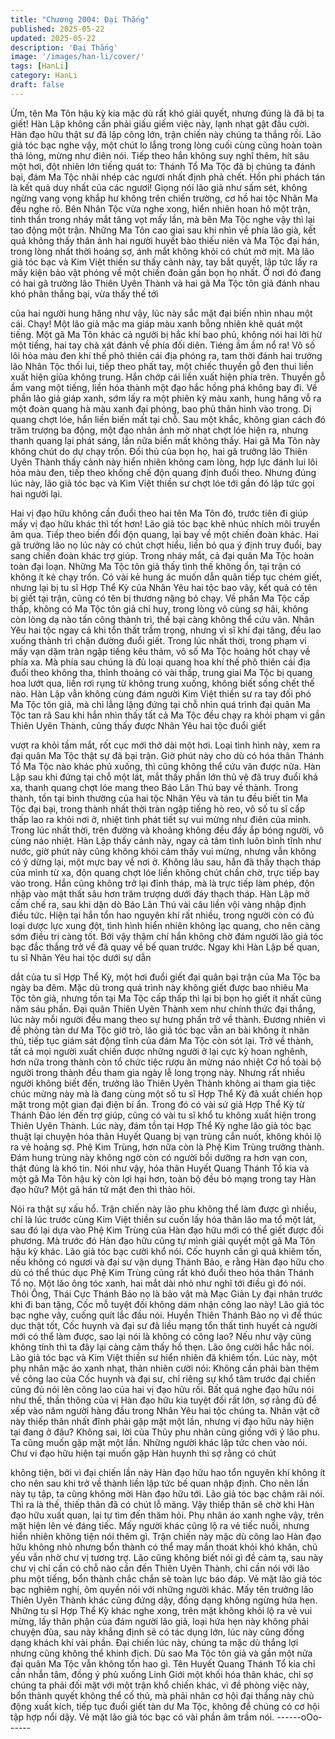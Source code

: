 ```yaml
---
title: "Chương 2004: Đại Thắng"
published: 2025-05-22
updated: 2025-05-22
description: 'Đại Thắng'
image: '/images/han-li/cover/'
tags: [HanLi]
category: HanLi
draft: false
---
```


Ừm, tên Ma Tôn hậu kỳ kia mặc dù rất khó giải quyết, nhưng
đúng là đã bị ta giết! Hàn Lập không cần phải giấu giếm việc này,
lạnh nhạt gật đầu cười.
Hàn đạo hữu thật sư đã lập công lớn, trận chiến này chúng ta
thắng rồi. Lão giả tóc bạc nghe vậy, một chút lo lắng trong lòng
cuối cùng cũng hoàn toàn thả lỏng, mừng như điên nói.
Tiếp theo hắn không suy nghĩ thêm, hít sâu một hơi, đột nhiên lớn
tiếng quát to:
Thánh Tổ Ma Tộc đã bị chúng ta đánh bại, đám Ma Tộc nhãi nhép
các ngươi nhất định phả chết. Hồn phi phách tán là kết quả duy
nhất của các ngươi!
Giọng nói lão giả như sấm sét, không ngừng vang vọng khắp hư
không trên chiến trường, cơ hồ hai tộc Nhân Ma đều nghe rõ.
Bên Nhân Tộc vừa nghe xong, hiển nhiên hoan hô một trận, tinh
thần trong nháy mắt tăng vọt mấy lần, mà bên Ma Tộc nghe vậy
thì lại tao động một trận.
Những Ma Tôn cao giai sau khi nhìn về phía lão già, kết quả
không thấy thân ảnh hai người huyết bào thiếu niên và Ma Tộc
đại hán, trong lòng nhất thời hoảng sợ, ánh mắt không khỏi có
chút mờ mịt.
Mà lão giả tóc bạc và Kim Việt thiền sư thấy cảnh này, tay bắt
quyết, lập tức lấy ra mấy kiện bảo vật phóng về một chiến đoàn
gần bọn họ nhất.
Ở nơi đó đang có hai gã trưởng lão Thiên Uyên Thành và hai gã
Ma Tộc tôn giả đánh nhau khó phân thắng bại, vừa thấy thế tới

của hai người hung hăng như vậy, lúc này sắc mặt đại biến nhìn
nhau một cái.
Chạy!
Một lão giả mặc ma giáp màu xanh bỗng nhiên khẽ quát một
tiếng.
Một gã Ma Tôn khác cả người bị hắc khí bao phủ, không nói hai
lời hừ một tiếng, hai tay chà xát đánh về phía đối diên.
Tiéng ầm ầm nổ ra!
Vô số lôi hỏa màu đen khí thế phô thiên cái địa phóng ra, tam thời
đánh hai trưởng lão Nhân Tộc thối lui, tiếp theo phất tay, một
chiếc thuyền gỗ đen thui liền xuất hiện giũa không trung.
Hắn chớp cái liền xuất hiện phía trên.
Thuyền gỗ ầm vang một tiếng, liền hóa thành một đạo hắc hồng
phá không bay đi.
Về phần lão giả giáp xanh, sớm lấy ra một phiên kỳ màu xanh,
hung hăng vỗ ra một đoàn quang hà màu xanh đại phóng, bao
phủ thân hình vào trong.
Dị quang chợt lóe, hắn liền biến mất tại chỗ.
Sau một khắc, không gian cách đó trăm trượng ba động, một đạo
nhân ảnh mờ nhạt chợt lóe hiện ra, nhưng thanh quang lại phát
sáng, lần nữa biến mất không thấy.
Hai gã Ma Tôn này không chút do dự chạy trốn.
Đối thủ của bọn họ, hai gã trưởng lão Thiên Uyên Thành thấy
cảnh này hiển nhiên không cam lòng, hợp lực đánh lui lôi hỏa
màu đen, tiếp theo khống chế độn quang định đuổi theo.
Nhưng đúng lúc này, lão giả tóc bạc và Kim Việt thiền sư chợt lóe
tới gần đó lập tức gọi hai người lại.

Hai vị đạo hữu không cần đuổi theo hai tên Ma Tôn đó, trước tiên
đi giúp mấy vị đạo hữu khác thì tốt hơn! Lão giả tóc bạc khẽ nhúc
nhích môi truyền âm qua.
Tiếp theo biến đổi độn quang, lại bay về một chiến đoàn khác.
Hai gã trưởng lão nọ lúc này có chút chợt hiểu, liền bỏ qua ý định
truy đuổi, bay sang chiến đoàn khác trợ giúp.
Trong nháy mắt, cả đại quân Ma Tộc hoàn toàn đại loạn.
Những Ma Tộc tôn giả thấy tình thế không ổn, tại trận có không ít
kẻ chạy trốn.
Có vài kẻ hung ác muốn dẫn quân tiếp tục chém giết, nhưng lại bị
tu sĩ Hợp Thể Kỳ của Nhân Yêu hai tộc bao vây, kết quả có tên bị
giết tại trận, cũng có tên bị thương nặng bỏ chạy.
Về phần Ma Tộc cấp thấp, không có Ma Tộc tôn giả chỉ huy, trong
lòng vô cùng sợ hãi, không còn lòng dạ nào tấn công thành trì,
thế bại càng không thể cứu vãn.
Nhân Yêu hai tộc ngay cả khi tổn thất trầm trọng, nhưng vì sĩ khí
đại tăng, đều lao xuống thành trì chặn đường đuổi giết.
Trong lúc nhất thời, trong phạm vi mấy vạn dặm tràn ngập tiếng
kêu thảm, vô số Ma Tộc hoảng hốt chạy về phía xa.
Mà phía sau chúng là đủ loại quang hoa khí thế phô thiên cái địa
đuổi theo không tha, thỉnh thoảng có vài thấp, trung giai Ma Tộc bị
quang hoa lướt qua, liền rơi rụng từ không trung xuống, không
biết sống chết thế nào.
Hàn Lập vẫn không cùng đám người Kim Việt thiền sư ra tay đối
phó Ma Tộc tôn giả, mà chỉ lẳng lặng đứng tại chỗ nhìn quá trình
đại quân Ma Tộc tan rã
Sau khi hắn nhìn thấy tất cả Ma Tộc đều chạy ra khỏi phạm vi gần
Thiên Uyên Thành, cũng thấy được Nhân Yêu hai tộc đuổi giết

vượt ra khỏi tầm mắt, rốt cục mới thở dài một hơi.
Loại tình hình này, xem ra đại quân Ma Tộc thật sự đã bại trận.
Giờ phút này cho dù có hóa thân Thánh Tổ Ma Tộc nào khác phủ
xuống, thì cũng không thể cứu vãn được nữa.
Hàn Lập sau khi đứng tại chỗ một lát, mắt thấy phần lớn thủ vệ đã
truy đuổi khá xa, thanh quang chợt lóe mang theo Báo Lân Thú
bay về thành.
Trong thành, tồn tại bình thường của hai tộc Nhân Yêu và tán tu
đều biết tin Ma Tộc đại bại, trong thành nhất thời tràn ngập tiếng
hò reo, vô số tu sĩ cấp thấp lao ra khỏi nơi ở, nhiệt tình phát tiết
sự vui mừng như điên của mình.
Trong lúc nhất thời, trên đường và khoảng không đều đầy ắp
bóng người, vô cùng náo nhiệt.
Hàn Lập thấy cảnh này, ngay cả tâm tình luôn bình tĩnh như
nước, giờ phút này cũng không khỏi cảm thấy vui mừng, nhưng
vẫn không có ý dừng lại, một mực bay về nơi ở.
Không lâu sau, hắn đã thấy thạch tháp của mình từ xa, độn quang
chợt lóe liền không chút chần chờ, trực tiếp bay vào trong.
Hắn cũng không trở lại đỉnh tháp, mà là trực tiếp làm phép, độn
nhập vào mật thất sâu hơn trăm trượng dưới đáy thạch tháp.
Hàn Lập mở cấm chế ra, sau khi dặn dò Báo Lân Thú vài câu liền
vội vàng nhập định điều tức.
Hiện tại hắn tổn hao nguyên khí rất nhiều, trong người còn có đủ
loại dược lực xung đột, tình hình hiển nhiên không lạc quang, cho
nên càng sớm điều trị càng tốt.
Bởi vậy thậm chí hắn không chờ đám người lão giả tóc bạc đắc
thắng trở về đã quay về bế quan trước.
Ngay khi Hàn Lập bế quan, tu sĩ Nhân Yêu hai tộc dưới sự dẫn

dắt của tu sĩ Hợp Thể Kỳ, một hơi đuổi giết đại quân bại trận của
Ma Tộc ba ngày ba đêm.
Mặc dù trong quá trình này không giết được bao nhiêu Ma Tộc
tôn giả, nhưng tồn tại Ma Tộc cấp thấp thì lại bị bọn họ giết ít nhất
cũng năm sáu phần.
Đại quân Thiên Uyên Thành xem như chính thức đại thắng, lúc
này mỗi người đều mang theo sự hưng phấn trở về thành.
Đương nhiên vì đề phòng tàn dư Ma Tộc giở trò, lão giả tóc bạc
vẫn an bài không ít nhân thủ, tiếp tục giám sát động tĩnh của đám
Ma Tộc còn sót lại.
Trở về thành, tất cả mọi người xuất chiến được những người ở lại
cực kỳ hoan nghênh, hơn nữa trong thành còn tổ chức tiệc rượu
ăn mừng náo nhiệt
Cơ hồ toài bộ người trong thành đều tham gia ngày lễ long trọng
này.
Nhưng rất nhiều người không biết đến, trưởng lão Thiên Uyên
Thành không ai tham gia tiệc chúc mừng này mà là đang cùng
một số tu sĩ Hợp Thể Kỳ đã xuất chiến họp mặt trong một gian đại
điện bí ẩn.
Trong đó có vài sứ giả Hợp Thể Kỳ từ Thánh Đảo lén đến trợ
giúp, cũng có vài tu sĩ khổ tu không xuất hiện trong Thiên Uyên
Thành.
Lúc này, đám tồn tại Hợp Thể Kỳ nghe lão giả tóc bạc thuật lại
chuyện hóa thân Huyết Quang bị vạn trùng cắn nuốt, không khỏi
lộ ra vẻ hoảng sợ.
Phệ Kim Trùng, hơn nữa còn là Phệ Kim Trùng trưởng thành.
Đám hung trùng này không ngờ còn có người bồi dưỡng ra hơn
vạn con, thật đúng là khó tin. Nói như vậy, hóa thân Huyết Quang
Thánh Tổ kia và một gã Ma Tôn hậu kỳ còn lợi hại hơn, toàn bộ
đều bỏ mạng trong tay Hàn đạo hữu? Một gã hán tử mặt đen thì
thào hỏi.

Nói ra thật sự xấu hổ. Trận chiến này lão phu không thể làm được
gì nhiều, chỉ là lúc trước cùng Kim Việt thiền sư cuốn lấy hóa thân
lão ma tổ một lát, sau đó lại dựa vào Phệ Kim Trùng của Hàn đạo
hữu mới có thể giết được đối phương. Mà trước đó Hàn đạo hữu
cũng tự mình giải quyết một gã Ma Tôn hậu kỳ khác. Lão giả tóc
bạc cười khổ nói.
Cốc huynh cần gì quá khiêm tốn, nếu không có ngươi và đại sư
vận dụng Thánh Bảo, e rằng Hàn đạo hữu cho dù có thể thúc dục
Phệ Kim Trùng cũng rất khó đuổi theo hóa thân Thánh Tổ nọ. Một
lão ông tóc xanh, hai mắt dài nhỏ như nghĩ tới điều gì đó nói.
Thôi Ông, Thái Cực Thánh Bảo nọ là bảo vật mà Mạc Giản Ly đại
nhân trước khi đi ban tặng, Cốc mỗ tuyệt đối không dám nhận
công lao này! Lão giả tóc bạc nghe vây, cuống quít lắc đầu nói.
Huyền Thiên Thánh Bảo nọ vì để thúc dục thật tốt, Cốc huynh và
đại sư đã liều mạng tổn thất tinh huyết cả người mới có thể làm
được, sao lại nói là không có công lao? Nếu như vậy cũng không
tính thì ta đây lại càng cảm thấy hồ thẹn. Lão ông cười hắc hắc
nói.
Lão giả tóc bạc và Kim Việt thiền sư hiển nhiên đã khiêm tốn.
Lúc này, một phụ nhân mặc áo xanh nhạt, thản nhiên cười nói:
Không cần phải bàn thêm về công lao của Cốc huynh và đại sư,
chỉ riêng sự khổ tâm trước đại chiến cũng đủ nói lên công lao của
hai vị đạo hữu rồi. Bất quá nghe đạo hữu nói như thế, thần thông
của vị Hàn đạo hữu kia tuyệt đối rất lớn, sợ rằng đủ để xếp vào
năm người hàng đầu trong Nhân Yêu hai tộc chúng ta. Nhân vật
cỡ này thiếp thân nhất đĩnh phải gặp mặt một lần, nhưng vị đạo
hữu này hiện tại đang ở đâu?
Không sai, lời của Thủy phu nhân cũng giống với ý lão phu. Ta
cũng muốn gặp mặt một lần. Những người khác lập tức chen vào
nói.
Chư vi đạo hữu hiện tại muốn gặp Hàn huynh thì sợ rằng có chút

không tiện, bởi vì đại chiến lần này Hàn đạo hữu hao tổn nguyên
khí không ít cho nên sau khi trở về thành liền lập tức bế quan
nhập định. Cho nên lần này tụ tập, ta cũng không mời Hàn đạo
hữu tới. Lão giả tóc bạc chậm rãi nói.
Thì ra là thế, thiếp thân đã có chút lỗ mãng. Vậy thiếp thân sẽ chờ
khi Hàn đạo hữu xuất quan, lại tự tìm đến thăm hỏi. Phụ nhân áo
xanh nghe vậy, trên mặt hiện lên vẻ đáng tiếc.
Mấy người khác cũng lộ ra vẻ tiếc nuối, nhưng hiển nhiên không
tiện nói thêm gì.
Trận chiến này mặc dù công lao Hàn đạo hữu không nhỏ nhưng
bổn thành có thể may mắn thoát khỏi khó khăn, chủ yếu vẫn nhờ
chư vị tương trợ. Lão cũng không biết nói gì đề cảm tạ, sau này
chư vị chỉ cần có chỗ nào cần đến Thiên Uyên Thành, chỉ cần nói
với lão phu một tiếng, bổn thành chắc chắn sẽ toàn lực báo đáp.
Vẻ mặt lão giả tóc bạc nghiêm nghị, ôm quyền nói với những
người khác.
Mấy tên trưởng lão Thiên Uyên Thành khác cũng đứng dậy, đồng
dạng không ngừng hứa hẹn.
Những tu sĩ Hợp Thể Kỳ khác nghe xong, trên mặt không khỏi lộ
ra vẻ vui mừng, lấy thân phận của đám người lão giả, loại hứa
hẹn này không phải chuyện đùa, sau này khắng định sẽ có tác
dụng lớn, lúc này cũng đồng dạng khách khí vài phần.
Đại chiến lúc này, chúng ta mặc dù thắng lợi nhưng cũng không
thể khinh địch. Dù sao Ma Tộc tôn giả và gần một nửa đại quân
Ma Tộc vẫn không tổn hao gì. Tên Huyết Quang Thánh Tổ kia chỉ
cần nhẫn tâm, đồng ý phủ xuống Linh Giới một khối hóa thân
khác, chỉ sợ chúng ta phải đối mặt với một trận khổ chiến khác, vì
đề phòng việc này, bổn thành quyết không thể cố thủ, mà phải
nhân cơ hội đại thắng này chủ động xuất kích, tiếp tục đuổi giết
tàn dư Ma Tộc, không để chúng có cơ hội tập hợp nổi dậy. Vẻ
mặt lão giả tóc bạc có vài phần âm trầm nói.
------oOo------
